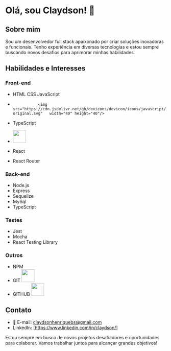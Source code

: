 # Olá, sou Claydson! 👋

## Sobre mim

Sou um desenvolvedor full stack apaixonado por criar soluções inovadoras e funcionais.
Tenho experiência em diversas tecnologias e estou sempre buscando novos desafios para aprimorar minhas habilidades.

## Habilidades e Interesses

### Front-end

- HTML CSS JavaScript
-                <img src="https://cdn.jsdelivr.net/gh/devicons/devicon/icons/javascript/javascript-original.svg"   width="40" height="40"/>

- TypeScript
- <img src="https://cdn.jsdelivr.net/gh/devicons/devicon/icons/typescript/typescript-original.svg" width="40" height="40" />
          
- React
- React Router

### Back-end

- Node.js
- Express
- Sequelize
- MySql
- TypeScript

### Testes

- Jest
- Mocha
- React Testing Library

### Outros

- NPM
- GIT <img loading="lazy" src="https://cdn.jsdelivr.net/gh/devicons/devicon/icons/git/git-original.svg" width="40" height="40"/>
- GITHUB   <img src="https://cdn.jsdelivr.net/gh/devicons/devicon/icons/github/github-original.svg"  width="40" height="40"/>
          

           
## Contato

- 📧 E-mail: claydsonhenriquebs@gmail.com
- LinkedIn: [https://www.linkedin.com/in/claydson/]

Estou sempre em busca de novos projetos desafiadores e oportunidades para colaborar. Vamos trabalhar juntos para alcançar grandes objetivos!
